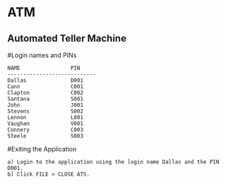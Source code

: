 # ATM
Automated Teller Machine
------------------------------------------------------------
#Login names and PINs


	NAME				PIN
	----------------------------
	Dallas				D001
	Cann				C001
	Clapton				C002
	Santana				S001
	John				J001
	Stevens				S002
	Lennon				L001
	Vaughan				V001
	Connery				C003
	Steele				S003

#Exiting the Application

	a) Login to the application using the login name Dallas and the PIN D001.
	b) Click FILE > CLOSE ATS.

